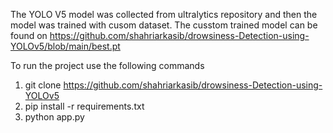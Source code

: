 The YOLO V5 model was collected from ultralytics repository and then the model was trained with cusom dataset. The cusstom trained model can be found on https://github.com/shahriarkasib/drowsiness-Detection-using-YOLOv5/blob/main/best.pt

To run the project use the following commands

1. git clone https://github.com/shahriarkasib/drowsiness-Detection-using-YOLOv5
2. pip install -r requirements.txt
3. python app.py

